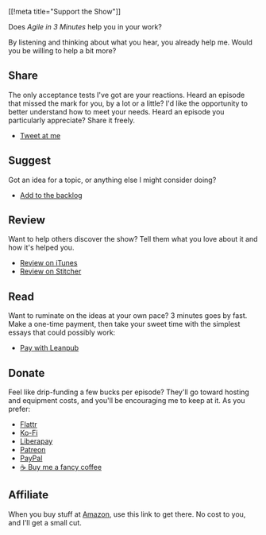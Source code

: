[[!meta title="Support the Show"]]

Does _Agile in 3 Minutes_ help you in your work?

By listening and thinking about what you hear, you already help me.
Would you be willing to help a bit more?

## Share

The only acceptance tests I've got are your reactions. Heard an
episode that missed the mark for you, by a lot or a little? I'd
like the opportunity to better understand how to meet your needs.
Heard an episode you particularly appreciate? Share it freely.

- [Tweet at me](https://twitter.com/schmonz)

## Suggest

Got an idea for a topic, or anything else I might consider doing?

- [Add to the
  backlog](https://agilein3minut.es/cgi/ikiwiki?do=comment&page=backlog)

## Review

Want to help others discover the show? Tell them what you love about
it and how it's helped you.

- [Review on iTunes](https://geo.itunes.apple.com/us/podcast/agile-in-3-minutes/id1043107219?mt=2)
- [Review on Stitcher](http://www.stitcher.com/s?fid=74689&refid=stpr)

## Read

Want to ruminate on the ideas at your own pace? 3 minutes goes by
fast. Make a one-time payment, then take your sweet time with the
simplest essays that could possibly work:

- [Pay with Leanpub](https://leanpub.com/agilein3minutes)

## Donate

Feel like drip-funding a few bucks per episode? They'll go toward
hosting and equipment costs, and you'll be encouraging me to keep
at it. As you prefer:

- [Flattr](https://schmonz.com/link/flattr)
- [Ko-Fi](https://schmonz.com/link/kofi)
- [Liberapay](https://schmonz.com/link/liberapay)
- [Patreon](https://schmonz.com/link/patreon)
- [PayPal](https://schmonz.com/link/paypal)
- [☕  Buy me a fancy coffee](https://schmonz.com/link/coffee)

## Affiliate

When you buy stuff at
[Amazon](https://schmonz.com/link/amazon),
use this link to get there. 
No cost to you, and I'll get a small cut.
